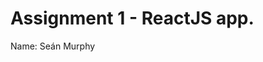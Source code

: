 # Assignment 1 - ReactJS app.

Name: Seán Murphy

<!--

## Overview.

[A brief statement on the content of this repository.]

### Features.
[ A bullet-point list of the __new features__ you added to the Movies Fan app (and any modifications to existing features) .]
 
+ Ranking Movies on Rating 
+ Feature 2
+ Feature 3
+ etc
+ etc

## Setup requirements.
[ Outline any non-standard setup steps necessary to run your app locally after cloning the repo.]

1. Clone the repository

``` 
git clone https://github.com/SeanMurphy1479/react-assignment-1
cd movies
```

2. Ensure Node.js is installed
```
npm install
npm install --save-dev @babel/plugin-proposal-private-property-in-object
```

3. Set Up API Key
Create a .env file in the root directory with the following information and your own API key
```
REACT_APP_TMDB_KEY=<YOUR-API-KEY>
FAST_REFRESH=false
```

4.Start the Local Website
```
npm start
```

## API endpoints.

[ List the __additional__ TMDB endpoints used, giving the description and pathname for each one.] 

+ Popular list of movies - movie/popular
+ Credits list of movies - movie/:id/credits
+ Actor Details - person/:id
+ Actor Movies Credits - person/:id/movie_credits
+ Now playing list of movies -movie/now_playing
+ Recommended Movies - movie/:id/recommendations

## Routing.

[ List the __new routes__ supported by your app and state the associated page.]

+ /movies/popular - Displays Popular Movies
+ /movies/now_playing - Displays Movie that are Playing in Cinema's 
+ /person/:id - Displays Details About an Actor 
+ /movies/watchlist - Displays Movies that have been added to user's watchlist

[If relevant, state what aspects of your app are protected (i.e. require authentication) and what is public.]

## Independent learning (If relevant).

Itemize the technologies/techniques you researched independently and adopted in your project, 
i.e. aspects not covered in the lectures/labs. Include the source code filenames that illustrate these 
(we do not require code excerpts) and provide references to the online resources that helped you (articles/blogs).

Data: credits

https://refine.dev/blog/react-query-guide/#performing-basic-data-fetching

.slice()
https://developer.mozilla.org/en-US/docs/Web/JavaScript/Reference/Global_Objects/Array/slice

Pagination 
https://mui.com/material-ui/react-pagination/
-->


